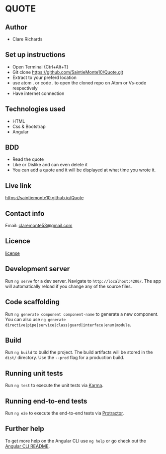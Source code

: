 # QUOTE

## Author
 * Clare Richards

## Set up instructions
* Open Terminal {Ctrl+Alt+T}
* Git clone https://github.com/SaintieMonte10/Quote.git
* Extract to your preferd location
* use atom . or code . to open the cloned repo on Atom or Vs-code respectively
* Have internet connection

## Technologies used
- HTML
- Css & Bootstrap
- Angular

## BDD
* Read the quote
* Like or Dislike and can even delete it
* You can add a quote and it will be displayed at what time you wrote it.

## Live link
 https://saintiemonte10.github.io/Quote

## Contact info
 Email: claremonte53@gmail.com

## Licence
[license](./LICENSE)

## Development server

Run `ng serve` for a dev server. Navigate to `http://localhost:4200/`. The app will automatically reload if you change any of the source files.

## Code scaffolding

Run `ng generate component component-name` to generate a new component. You can also use `ng generate directive|pipe|service|class|guard|interface|enum|module`.

## Build

Run `ng build` to build the project. The build artifacts will be stored in the `dist/` directory. Use the `--prod` flag for a production build.

## Running unit tests

Run `ng test` to execute the unit tests via [Karma](https://karma-runner.github.io).

## Running end-to-end tests

Run `ng e2e` to execute the end-to-end tests via [Protractor](http://www.protractortest.org/).

## Further help

To get more help on the Angular CLI use `ng help` or go check out the [Angular CLI README](https://github.com/angular/angular-cli/blob/master/README.md).
